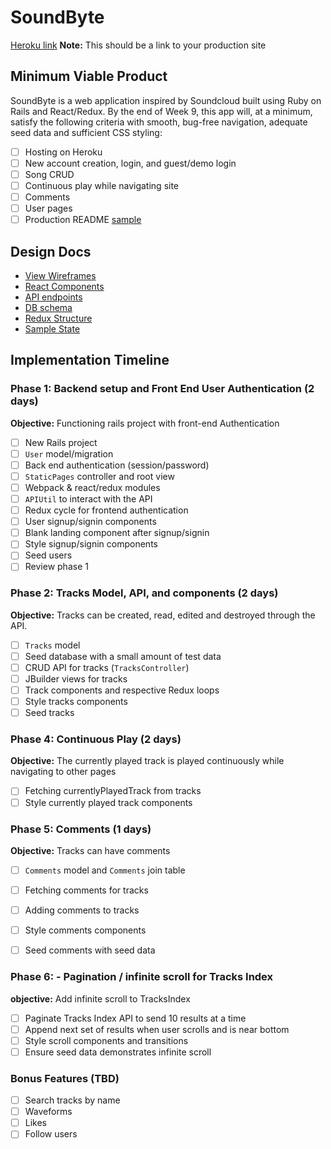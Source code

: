 # SoundByte

[Heroku link][heroku] **Note:** This should be a link to your production site

[heroku]: https://sound-byte.herokuapp.com/

## Minimum Viable Product

SoundByte is a web application inspired by Soundcloud built using Ruby on Rails and React/Redux.  By the end of Week 9, this app will, at a minimum, satisfy the following criteria with smooth, bug-free navigation, adequate seed data and sufficient CSS styling:

- [ ] Hosting on Heroku
- [ ] New account creation, login, and guest/demo login
- [ ] Song CRUD
- [ ] Continuous play while navigating site
- [ ] Comments
- [ ] User pages
- [ ] Production README [sample](docs/production_readme.md)

## Design Docs
* [View Wireframes][wireframes]
* [React Components][components]
* [API endpoints][api-endpoints]
* [DB schema][schema]
* [Redux Structure][redux-structure]
* [Sample State][sample-state]

[wireframes]: wireframes
[components]: component-heirarchy.md
[redux-structure]: redux-structure.md
[sample-state]: sample-state.md
[api-endpoints]: api-endpoints.md
[schema]: schema.md

## Implementation Timeline

### Phase 1: Backend setup and Front End User Authentication (2 days)

**Objective:** Functioning rails project with front-end Authentication

- [ ] New Rails project
- [ ] `User` model/migration
- [ ] Back end authentication (session/password)
- [ ] `StaticPages` controller and root view
- [ ] Webpack & react/redux modules
- [ ] `APIUtil` to interact with the API
- [ ] Redux cycle for frontend authentication
- [ ] User signup/signin components
- [ ] Blank landing component after signup/signin
- [ ] Style signup/signin components
- [ ] Seed users
- [ ] Review phase 1

### Phase 2: Tracks Model, API, and components (2 days)

**Objective:** Tracks can be created, read, edited and destroyed through
the API.

- [ ] `Tracks` model
- [ ] Seed database with a small amount of test data
- [ ] CRUD API for tracks (`TracksController`)
- [ ] JBuilder views for tracks
- [ ] Track components and respective Redux loops
- [ ] Style tracks components
- [ ] Seed tracks

### Phase 4: Continuous Play (2 days)

**Objective:** The currently played track is played continuously while navigating to other pages

- [ ] Fetching currentlyPlayedTrack from tracks
- [ ] Style currently played track components

### Phase 5: Comments (1 days)

**Objective:** Tracks can have comments

- [ ] `Comments` model and `Comments` join table
- [ ] Fetching comments for tracks
- [ ] Adding comments to tracks
- [ ] Style comments components
- [ ] Seed comments with seed data


### Phase 6: - Pagination / infinite scroll for Tracks Index

**objective:** Add infinite scroll to TracksIndex

- [ ] Paginate Tracks Index API to send 10 results at a time
- [ ] Append next set of results when user scrolls and is near bottom
- [ ] Style scroll components and transitions
- [ ] Ensure seed data demonstrates infinite scroll

### Bonus Features (TBD)
- [ ] Search tracks by name
- [ ] Waveforms
- [ ] Likes
- [ ] Follow users
